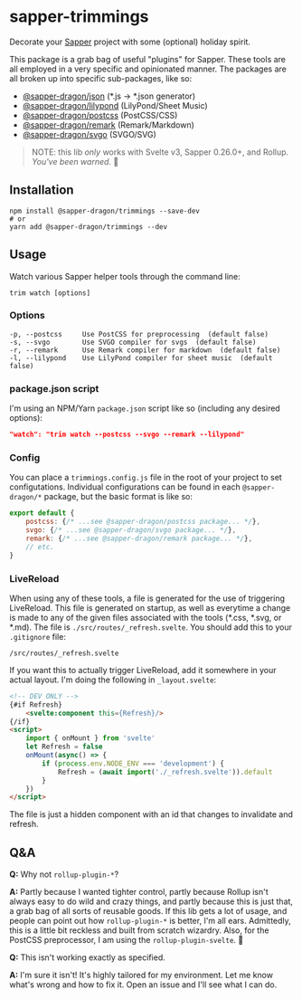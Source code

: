 # sapper-trimmings

Decorate your [Sapper](https://sapper.svelte.dev/) project with some (optional) holiday spirit.


This package is a grab bag of useful "plugins" for Sapper. These tools are all employed in a very specific and opinionated manner. The packages are all broken up into specific sub-packages, like so:

 * [@sapper-dragon/json](https://github.com/sapper-dragon/json) (*.js -> *.json generator)
 * [@sapper-dragon/lilypond](https://github.com/sapper-dragon/lilypond) (LilyPond/Sheet Music)
 * [@sapper-dragon/postcss](https://github.com/sapper-dragon/postcss) (PostCSS/CSS)
 * [@sapper-dragon/remark](https://github.com/sapper-dragon/remark) (Remark/Markdown)
 * [@sapper-dragon/svgo](https://github.com/sapper-dragon/svgo) (SVGO/SVG)

> NOTE: this lib *only* works with Svelte v3, Sapper 0.26.0+, and Rollup. _You've been warned_. 🐉

## Installation

```
npm install @sapper-dragon/trimmings --save-dev
# or
yarn add @sapper-dragon/trimmings --dev
```

## Usage

Watch various Sapper helper tools through the command line:
```
trim watch [options]
```

### Options

```
-p, --postcss     Use PostCSS for preprocessing  (default false)
-s, --svgo        Use SVGO compiler for svgs  (default false)
-r, --remark      Use Remark compiler for markdown  (default false)
-l, --lilypond    Use LilyPond compiler for sheet music  (default false)
```

### package.json script

I'm using an NPM/Yarn `package.json` script like so (including any desired options):

```json
"watch": "trim watch --postcss --svgo --remark --lilypond"
```

### Config

You can place a `trimmings.config.js` file in the root of your project to set configutations. Individual configurations can be found in each `@sapper-dragon/*` package, but the basic format is like so:

```js
export default {
	postcss: {/* ...see @sapper-dragon/postcss package... */},
	svgo: {/* ...see @sapper-dragon/svgo package... */},
	remark: {/* ...see @sapper-dragon/remark package... */},
	// etc.
}
```

### LiveReload

When using any of these tools, a file is generated for the use of triggering LiveReload. This file is generated on startup, as well as everytime a change is made to any of the given files associated with the tools (*.css, *.svg, or *.md). The file is `./src/routes/_refresh.svelte`. You should add this to your `.gitignore` file:

```
/src/routes/_refresh.svelte
```

If you want this to actually trigger LiveReload, add it somewhere in your actual layout. I'm doing the following in `_layout.svelte`:

```html
<!-- DEV ONLY -->
{#if Refresh}
	<svelte:component this={Refresh}/>
{/if}
<script>
	import { onMount } from 'svelte'
	let Refresh = false
	onMount(async() => {
		if (process.env.NODE_ENV === 'development') {
			Refresh = (await import('./_refresh.svelte')).default
		}
	})
</script>
```

The file is just a hidden component with an id that changes to invalidate and refresh.

## Q&A

**Q:** Why not `rollup-plugin-*`?

**A:** Partly because I wanted tighter control, partly because Rollup isn't always easy to do wild and crazy things, and partly because this is just that, a grab bag of all sorts of reusable goods. If this lib gets a lot of usage, and people can point out how `rollup-plugin-*` is better, I'm all ears. Admittedly, this is a little bit reckless and built from scratch wizardry. Also, for the PostCSS preprocessor, I am using the `rollup-plugin-svelte`. 🌮

**Q:** This isn't working exactly as specified.

**A:** I'm sure it isn't! It's highly tailored for my environment. Let me know what's wrong and how to fix it. Open an issue and I'll see what I can do.
